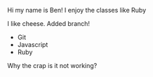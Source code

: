 Hi my name is Ben!
I enjoy the classes like Ruby 


I like cheese. Added branch!

* Git
* Javascript
* Ruby

Why the crap is it not working?
